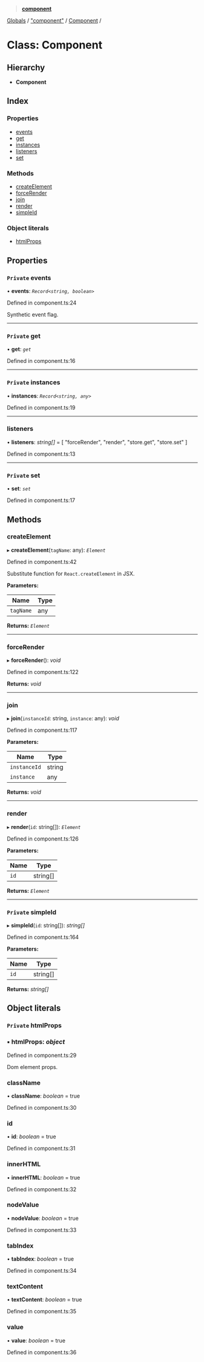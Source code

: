 > **[component](../README.md)**

[Globals](../globals.md) / ["component"](../modules/_component_.md) / [Component](_component_.component.md) /

# Class: Component

## Hierarchy

* **Component**

## Index

### Properties

* [events](_component_.component.md#private-events)
* [get](_component_.component.md#private-get)
* [instances](_component_.component.md#private-instances)
* [listeners](_component_.component.md#listeners)
* [set](_component_.component.md#private-set)

### Methods

* [createElement](_component_.component.md#createelement)
* [forceRender](_component_.component.md#forcerender)
* [join](_component_.component.md#join)
* [render](_component_.component.md#render)
* [simpleId](_component_.component.md#private-simpleid)

### Object literals

* [htmlProps](_component_.component.md#private-htmlprops)

## Properties

### `Private` events

• **events**: *`Record<string, boolean>`*

Defined in component.ts:24

Synthetic event flag.

___

### `Private` get

• **get**: *`get`*

Defined in component.ts:16

___

### `Private` instances

• **instances**: *`Record<string, any>`*

Defined in component.ts:19

___

###  listeners

• **listeners**: *string[]* = 
    [ "forceRender", "render", "store.get", "store.set" ]

Defined in component.ts:13

___

### `Private` set

• **set**: *`set`*

Defined in component.ts:17

## Methods

###  createElement

▸ **createElement**(`tagName`: any): *`Element`*

Defined in component.ts:42

Substitute function for `React.createElement` in JSX.

**Parameters:**

Name | Type |
------ | ------ |
`tagName` | any |

**Returns:** *`Element`*

___

###  forceRender

▸ **forceRender**(): *void*

Defined in component.ts:122

**Returns:** *void*

___

###  join

▸ **join**(`instanceId`: string, `instance`: any): *void*

Defined in component.ts:117

**Parameters:**

Name | Type |
------ | ------ |
`instanceId` | string |
`instance` | any |

**Returns:** *void*

___

###  render

▸ **render**(`id`: string[]): *`Element`*

Defined in component.ts:126

**Parameters:**

Name | Type |
------ | ------ |
`id` | string[] |

**Returns:** *`Element`*

___

### `Private` simpleId

▸ **simpleId**(`id`: string[]): *string[]*

Defined in component.ts:164

**Parameters:**

Name | Type |
------ | ------ |
`id` | string[] |

**Returns:** *string[]*

## Object literals

### `Private` htmlProps

### ▪ **htmlProps**: *object*

Defined in component.ts:29

Dom element props.

###  className

• **className**: *boolean* = true

Defined in component.ts:30

###  id

• **id**: *boolean* = true

Defined in component.ts:31

###  innerHTML

• **innerHTML**: *boolean* = true

Defined in component.ts:32

###  nodeValue

• **nodeValue**: *boolean* = true

Defined in component.ts:33

###  tabIndex

• **tabIndex**: *boolean* = true

Defined in component.ts:34

###  textContent

• **textContent**: *boolean* = true

Defined in component.ts:35

###  value

• **value**: *boolean* = true

Defined in component.ts:36